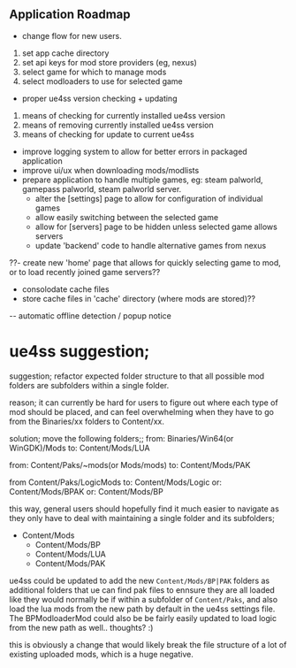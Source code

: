 
## Application Roadmap


- change flow for new users. 
1. set app cache directory
2. set api keys for mod store providers (eg, nexus)
3. select game for which to manage mods
4. select modloaders to use for selected game 

- proper ue4ss version checking + updating
1. means of checking for currently installed ue4ss version
2. means of removing currently installed ue4ss version
3. means of checking for update to current ue4ss  



- improve logging system to allow for better errors in packaged application
- improve ui/ux when downloading mods/modlists
- prepare application to handle multiple games, eg: steam palworld, gamepass palworld, steam palworld server. 
  - alter the [settings] page to allow for configuration of individual games
  - allow easily switching between the selected game
  - allow for [servers] page to be hidden unless selected game allows servers
  - update 'backend' code to handle alternative games from nexus

??- create new 'home' page that allows for quickly selecting game to mod, or to load recently joined game servers??

- consolodate cache files
- store cache files in 'cache' directory (where mods are stored)??

-- automatic offline detection / popup notice


# ue4ss suggestion;
suggestion; refactor expected folder structure to that all possible mod folders are subfolders within a single folder. 

reason; it can currently be hard for users to figure out where each type of mod should be placed, and can feel overwhelming when they have to go from the Binaries/xx folders to Content/xx. 

solution; move the following folders;;
from: Binaries/Win64(or WinGDK)/Mods
to: Content/Mods/LUA

from: Content/Paks/~mods(or Mods/mods)
to: Content/Mods/PAK

from Content/Paks/LogicMods
to: Content/Mods/Logic
or: Content/Mods/BPAK
or: Content/Mods/BP

this way, general users should hopefully find it much easier to navigate as they only have to deal with maintaining a single folder and its subfolders;
- Content/Mods
  - Content/Mods/BP
  - Content/Mods/LUA
  - Content/Mods/PAK
 
ue4ss could be updated to add the new `Content/Mods/BP|PAK` folders as additional folders that ue can find pak files to ennsure they are all loaded like they would normally be if within a subfolder of `Content/Paks`, and also load the lua mods from the new path by default in the ue4ss settings file. The BPModloaderMod could also be be fairly easily updated to load logic from the new path as well.. thoughts? :)

this is obviously a change that would likely break the file structure of a lot of existing uploaded mods, which is a huge negative. 

